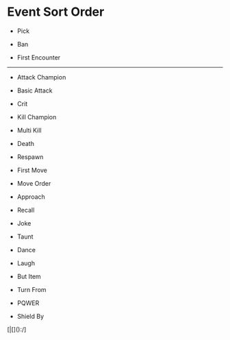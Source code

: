# Event Sort Order
- Pick
- Ban

- First Encounter
****
- Attack Champion
- Basic Attack
- Crit

- Kill Champion
- Multi Kill
- Death
- Respawn

- First Move
- Move Order
- Approach
- Recall

- Joke
- Taunt
- Dance
- Laugh

- But Item
- Turn From

- PQWER

- Shield By

[|[\]():/]